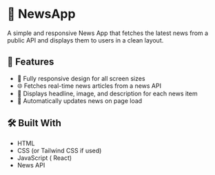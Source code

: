 # 📰 NewsApp

A simple and responsive News App that fetches the latest news from a public API and displays them to users in a clean layout.

## 🚀 Features

- 📱 Fully responsive design for all screen sizes
- 🌐 Fetches real-time news articles from a news API
- 🧾 Displays headline, image, and description for each news item
- 🔄 Automatically updates news on page load

## 🛠️ Built With

- HTML
- CSS (or Tailwind CSS if used)
- JavaScript ( React)
- News API 
